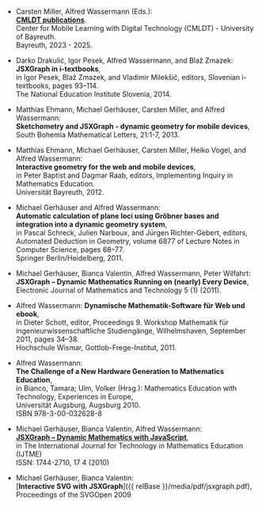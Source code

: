 <style>
#section-references ul li {
   margin-bottom: 20px;
}
</style>

- Carsten Miller, Alfred Wassermann (Eds.):  
  [**CMLDT publications**](https://mobile-learning.uni-bayreuth.de/CMLDTpublications/index.html).   
  Center for Mobile Learning with Digital Technology (CMLDT) - University of Bayreuth.  
  Bayreuth, 2023 - 2025.  
  
- Darko Drakulić, Igor Pesek, Alfred Wassermann, and Blaž Zmazek:  
  **JSXGraph in i-textbooks**,  
  in Igor Pesek, Blaž Zmazek, and Vladimir Milekšič, editors, Slovenian i-textbooks, pages 93–114.  
  The National Education Institute Slovenia, 2014.

- Matthias Ehmann, Michael Gerhäuser, Carsten Miller, and Alfred Wassermann:  
  **Sketchometry and JSXGraph - dynamic geometry for mobile devices**,  
  South Bohemia Mathematical Letters, 21:1-7, 2013.

- Matthias Ehmann, Michael Gerhäuser, Carsten Miller, Heiko Vogel, and Alfred Wassermann:  
  **Interactive geometry for the web and mobile devices**,  
  in Peter Baptist and Dagmar Raab, editors, Implementing Inquiry in Mathematics Education.  
  Universität Bayreuth, 2012.

- Michael Gerhäuser and Alfred Wassermann:  
  **Automatic calculation of plane loci using Gröbner bases and integration into a dynamic geometry system**,  
  in Pascal Schreck, Julien Narboux, and Jürgen Richter-Gebert, editors, Automated Deduction in Geometry, volume 6877 of Lecture Notes in Computer Science, pages 68–77.  
  Springer Berlin/Heidelberg, 2011.

- Michael Gerhäuser, Bianca Valentin, Alfred Wassermann, Peter Wilfahrt:  
 **JSXGraph – Dynamic Mathematics Running on (nearly) Every Device**,  
 Electronic Journal of Mathematics and Technology 5 (1) (2011).   

- Alfred Wassermann:
  **Dynamische Mathematik-Software für Web und ebook**,  
  in Dieter Schott, editor, Proceedings 9. Workshop Mathematik für ingenieurwissenschaftliche
  Studiengänge, Wilhelmshaven, September 2011, pages 34–38.  
  Hochschule Wismar, Gottlob-Frege-Institut, 2011.

- Alfred Wassermann:  
  **The Challenge of a New Hardware Generation to Mathematics Education**,  
  in Bianco, Tamara; Ulm, Volker (Hrsg.): Mathematics Education with Technology, Experiences in Europe,  
  Universität Augsburg, Augsburg 2010.  
  ISBN 978-3-00-032628-8

- Michael Gerhäuser, Bianca Valentin, Alfred Wassermann:  
  [**JSXGraph – Dynamic Mathematics with JavaScript**](https://www.learntechlib.org/p/109512/),  
  in The International Journal for Technology in Mathematics Education (IJTME)  
  ISSN: 1744-2710, 17 4 (2010)

- Michael Gerhäuser, Bianca Valentin:  
  [**Interactive SVG with JSXGraph**]({{ relBase }}/media/pdf/jsxgraph.pdf),  
  Proceedings of the SVGOpen 2009















